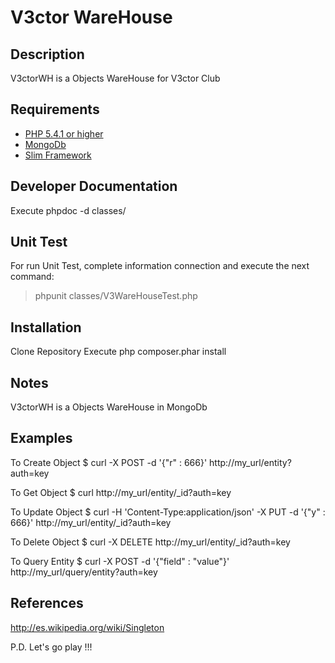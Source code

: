 # V3ctor WareHouse #

## Description ##
V3ctorWH is a Objects WareHouse for V3ctor Club

## Requirements ##
* [PHP 5.4.1 or higher](http://www.php.net/)
* [MongoDb](http://www.mongodb.org/)
* [Slim Framework](http://www.slimframework.com/)

## Developer Documentation ##
Execute phpdoc -d classes/

## Unit Test ##
For run Unit Test, complete information connection and execute the next command:
> phpunit classes/V3WareHouseTest.php

## Installation ##
Clone Repository
Execute php composer.phar install

## Notes ##
V3ctorWH is a Objects WareHouse in MongoDb

## Examples ##
To Create Object
$ curl -X POST -d '{"r" : 666}' http://my_url/entity?auth=key

To Get Object
$ curl http://my_url/entity/_id?auth=key

To Update Object
$ curl -H 'Content-Type:application/json' -X PUT -d '{"y" : 666}' http://my_url/entity/_id?auth=key

To Delete Object
$ curl -X DELETE http://my_url/entity/_id?auth=key

To Query Entity
$ curl -X POST -d '{"field" : "value"}' http://my_url/query/entity?auth=key

## References ##
http://es.wikipedia.org/wiki/Singleton

P.D. Let's go play !!!




